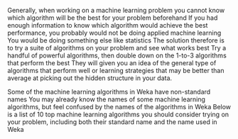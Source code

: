 Generally, when working on a machine learning problem you cannot know which algorithm
will be the best for your problem beforehand If you had enough information to know which
algorithm would achieve the best performance, you probably would not be doing applied machine
learning You would be doing something else like statistics The solution therefore is to try
a suite of algorithms on your problem and see what works best Try a handful of powerful
algorithms, then double down on the 1-to-3 algorithms that perform the best They will given
you an idea of the general type of algorithms that perform well or learning strategies that may
be better than average at picking out the hidden structure in your data.

Some of the machine learning algorithms in Weka have non-standard names You may
already know the names of some machine learning algorithms, but feel confused by the names
of the algorithms in Weka Below is a list of 10 top machine learning algorithms you should
consider trying on your problem, including both their standard name and the name used in
Weka